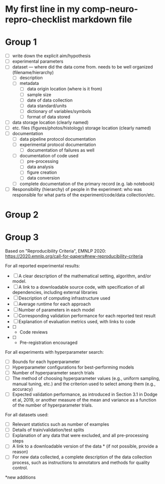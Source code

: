# My first line in my comp-neuro-repro-checklist markdown file


# Group 1
- [ ]  write down the explicit aim/hypothesis
- [ ]  experimental parameters
- [ ]  dataset — where did the data come from.  needs to be well organized (filename/hierarchy)
    - [ ]  description
    - [ ]  metadata
        - [ ]  data origin location (where is it from)
        - [ ]  sample size
        - [ ]  date of data collection
        - [ ]  data standard/units
        - [ ]  dictionary of variables/symbols
        - [ ]  format of data stored
- [ ]  data storage location (clearly named)
- [ ]  etc. files (figures/photos/histology) storage location (clearly named)
- [ ]  documentation
    - [ ]  data pipeline protocol documentation
    - [ ]  experimental protocol documentation
        - [ ]  documentation of failures as well
    - [ ]  documentation of code used
        - [ ]  pre-processing
        - [ ]  data analysis
        - [ ]  figure creation
        - [ ]  data conversion
    - [ ]  complete documentation of the primary record (e.g. lab notebook)
- [ ]  Responsibility (hierarchy) of people in the experiment: who was responsible for what parts of the experiment/code/data collection/etc.

# Group 2


# Group 3
Based on "Reproducibility Criteria", EMNLP 2020: https://2020.emnlp.org/call-for-papers#new-reproducibility-criteria

For all reported experimental results:

- [ ] A clear description of the mathematical setting, algorithm, and/or model.
- [ ] A link to a downloadable source code, with specification of all dependencies, including external libraries
- [ ] Description of computing infrastructure used
- [ ] Average runtime for each approach
- [ ] Number of parameters in each model
- [ ] Corresponding validation performance for each reported test result
- [ ] Explanation of evaluation metrics used, with links to code
- [ ] * Code reviews
- [ ] * Pre-registration encouraged

For all experiments with hyperparameter search:

- [ ] Bounds for each hyperparameter
- [ ] Hyperparameter configurations for best-performing models
- [ ] Number of hyperparameter search trials
- [ ] The method of choosing hyperparameter values (e.g., uniform sampling, manual tuning, etc.) and the criterion used to select among them (e.g., accuracy)
- [ ] Expected validation performance, as introduced in Section 3.1 in Dodge et al, 2019, or another measure of the mean and variance as a function of the number of hyperparameter trials.

For all datasets used:

- [ ] Relevant statistics such as number of examples
- [ ] Details of train/validation/test splits
- [ ] Explanation of any data that were excluded, and all pre-processing steps
- [ ] A link to a downloadable version of the data * (if not possible, provide a reason)
- [ ] For new data collected, a complete description of the data collection process, such as instructions to annotators and methods for quality control.

*new additions

